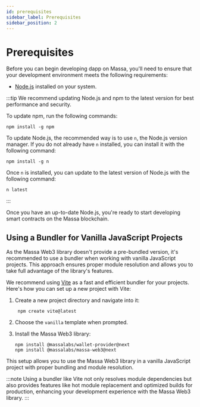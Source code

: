 ```yaml
---
id: prerequisites
sidebar_label: Prerequisites
sidebar_position: 2
---
```


# Prerequisites

Before you can begin developing dapp on Massa, you'll need to ensure that your development environment meets the following requirements:

- [Node.js](https://nodejs.org/en/) installed on your system.

:::tip
We recommend updating Node.js and npm to the latest version for best performance and security.

To update npm, run the following commands:

```shell
npm install -g npm
```

To update Node.js, the recommended way is to use `n`, the Node.js version manager.
If you do not already have `n` installed, you can install it with the following command:

```shell
npm install -g n
```

Once `n` is installed, you can update to the latest version of Node.js with the following command:

```shell
n latest
```

:::

Once you have an up-to-date Node.js, you're ready to start developing smart contracts on the Massa blockchain.

## Using a Bundler for Vanilla JavaScript Projects

As the Massa Web3 library doesn't provide a pre-bundled version, it's recommended to use a bundler when working with vanilla JavaScript projects. This approach ensures proper module resolution and allows you to take full advantage of the library's features.

We recommend using [Vite](https://vitejs.dev/) as a fast and efficient bundler for your projects. Here's how you can set up a new project with Vite:

1. Create a new project directory and navigate into it:

   ```shell
    npm create vite@latest
   ```

2. Choose the `vanilla` template when prompted.

3. Install the Massa Web3 library:
   ```shell
   npm install @massalabs/wallet-provider@next
   npm install @massalabs/massa-web3@next
   ```

This setup allows you to use the Massa Web3 library in a vanilla JavaScript project with proper bundling and module resolution.

:::note
Using a bundler like Vite not only resolves module dependencies but also provides features like hot module replacement and optimized builds for production, enhancing your development experience with the Massa Web3 library.
:::
